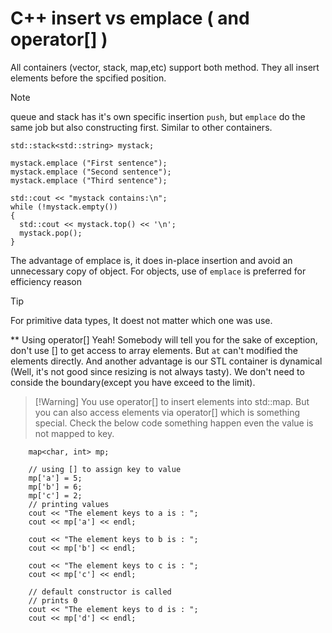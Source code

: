 # C++ insert vs emplace ( and operator[] )

All containers (vector, stack, map,etc) support both method. They all insert elements before the spcified position.

>[!Note] 
> queue and stack has it's own specific insertion ``push``, but ``emplace`` do the same job but also constructing first. Similar to other containers.

  ``` og
  std::stack<std::string> mystack;

  mystack.emplace ("First sentence");
  mystack.emplace ("Second sentence"); 
  mystack.emplace ("Third sentence");

  std::cout << "mystack contains:\n";
  while (!mystack.empty())
  {
    std::cout << mystack.top() << '\n';
    mystack.pop();
  }

  ```

 The advantage of emplace is, it does in-place insertion and avoid an unnecessary copy of object. For objects, use of ``emplace`` is preferred for efficiency reason
>[!Tip]
> For primitive data types, It doest not matter which one was use. 

** Using operator[]
Yeah! Somebody will tell you for the sake of exception, don't use [] to get access to array elements. But ``at`` can't modified the elements directly.
And another advantage is our STL container is dynamical (Well, it's not good since resizing is not always tasty). We don't need to conside the boundary(except you have exceed to the limit). 
>[!Warning]  You use operator[] to insert elements into std::map. But you can also access elements via operator[] which is something special. Check the below code something happen even the value is not mapped to key.

``` og
	map<char, int> mp; 
	
	// using [] to assign key to value 
	mp['a'] = 5; 
	mp['b'] = 6; 
	mp['c'] = 2; 
  	// printing values 
	cout << "The element keys to a is : "; 
	cout << mp['a'] << endl; 
	
	cout << "The element keys to b is : "; 
	cout << mp['b'] << endl; 
	
	cout << "The element keys to c is : "; 
	cout << mp['c'] << endl; 
	
	// default constructor is called 
	// prints 0 
	cout << "The element keys to d is : "; 
	cout << mp['d'] << endl; 
  
```